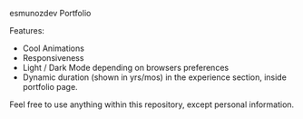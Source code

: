 esmunozdev Portfolio

Features:
- Cool Animations
- Responsiveness
- Light / Dark Mode depending on browsers preferences
- Dynamic duration (shown in yrs/mos) in the experience section, inside portfolio page.

 Feel free to use anything within this repository, except personal information.
